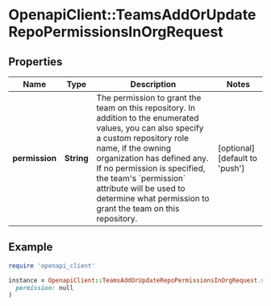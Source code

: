 # OpenapiClient::TeamsAddOrUpdateRepoPermissionsInOrgRequest

## Properties

| Name | Type | Description | Notes |
| ---- | ---- | ----------- | ----- |
| **permission** | **String** | The permission to grant the team on this repository. In addition to the enumerated values, you can also specify a custom repository role name, if the owning organization has defined any. If no permission is specified, the team&#39;s &#x60;permission&#x60; attribute will be used to determine what permission to grant the team on this repository. | [optional][default to &#39;push&#39;] |

## Example

```ruby
require 'openapi_client'

instance = OpenapiClient::TeamsAddOrUpdateRepoPermissionsInOrgRequest.new(
  permission: null
)
```

